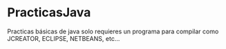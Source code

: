 # PracticasJava
Practicas básicas de java solo requieres un programa para compilar como JCREATOR, ECLIPSE, NETBEANS, etc...
